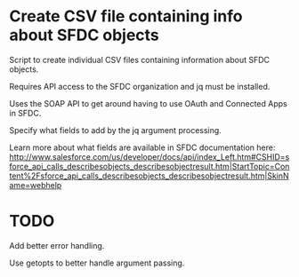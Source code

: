 Create CSV file containing info about SFDC objects
===================

Script to create individual CSV files containing information about SFDC objects.

Requires API access to the SFDC organization and jq must be installed.

Uses the SOAP API to get around having to use OAuth and Connected Apps in SFDC.

Specify what fields to add by the jq argument processing.

Learn more about what fields are available in SFDC documentation here:
http://www.salesforce.com/us/developer/docs/api/index_Left.htm#CSHID=sforce_api_calls_describesobjects_describesobjectresult.htm|StartTopic=Content%2Fsforce_api_calls_describesobjects_describesobjectresult.htm|SkinName=webhelp


TODO
===================

Add better error handling.

Use getopts to better handle argument passing.
